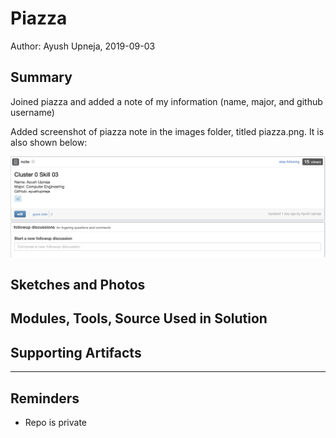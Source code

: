 #  Piazza

Author: Ayush Upneja, 2019-09-03

## Summary

Joined piazza and added a note of my information (name, major, and github username)

Added screenshot of piazza note in the images folder, titled piazza.png. It is also shown below:


![Image](./images/piazza.png)


## Sketches and Photos


## Modules, Tools, Source Used in Solution


## Supporting Artifacts


-----

## Reminders
- Repo is private

